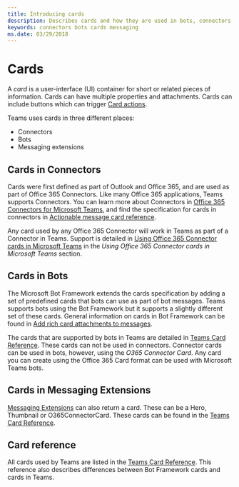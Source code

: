 ```yaml
---
title: Introducing cards
description: Describes cards and how they are used in bots, connectors and messaging extensions
keywords: connectors bots cards messaging
ms.date: 03/29/2018
---
```

# Cards

A *card* is a user-interface (UI) container for short or related pieces of information. Cards can have multiple properties and attachments. Cards can include buttons which can trigger [Card actions](~/concepts/cards/cards-actions).

Teams uses cards in three different places:

* Connectors
* Bots
* Messaging extensions

## Cards in Connectors

Cards were first defined as part of Outlook and Office 365, and are used as part of Office 365 Connectors. Like many Office 365 applications, Teams supports Connectors. You can learn more about Connectors in [Office 365 Connectors for Microsoft Teams](~/concepts/connectors), and find the specification for cards in connectors in [Actionable message card reference](https://docs.microsoft.com/en-us/outlook/actionable-messages/card-reference).

Any card used by any Office 365 Connector will work in Teams as part of a Connector in Teams. Support is detailed in [Using Office 365 Connector cards in Microsoft Teams](~/concepts/connectors) in the *Using Office 365 Connector cards in Microsoft Teams* section.

## Cards in Bots

The Microsoft Bot Framework extends the cards specification by adding a set of predefined cards that bots can use as part of bot messages. Teams supports bots using the Bot Framework but it supports a slightly different set of these cards. General information on cards in Bot Framework can be found in [Add rich card attachments to messages](https://docs.microsoft.com/en-us/bot-framework/nodejs/bot-builder-nodejs-send-rich-cards).

The cards that are supported by bots in Teams are detailed in [Teams Card Reference](~/concepts/cards/cards-reference). These cards can not be used in connectors.  Connector cards can be used in bots, however, using the *O365 Connector Card*. Any card you can create using the Office 365 Card format can be used with Microsoft Teams bots.

## Cards in Messaging Extensions

[Messaging Extensions](~/concepts/messaging-extensions) can also return a card. These can be a Hero, Thumbnail or O365ConnectorCard. These cards can be found in the [Teams Card Reference](~/concepts/cards/cards-reference).

## Card reference

All cards used by Teams are listed in the [Teams Card Reference](~/concepts/cards/cards-reference). This reference also describes differences between Bot Framework cards and cards in Teams.
